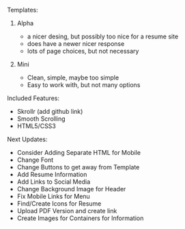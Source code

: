 Templates:

1. Alpha
	- a nicer desing, but possibly too nice for a resume site
	- does have a newer nicer response
	- lots of page choices, but not necessary

2. Mini
	- Clean, simple, maybe too simple
	- Easy to work with, but not many options

Included Features:

- Skrollr (add github link)
- Smooth Scrolling
- HTML5/CSS3

Next Updates:

- Consider Adding Separate HTML for Mobile
- Change Font
- Change Buttons to get away from Template
- Add Resume Information
- Add Links to Social Media
- Change Background Image for Header
- Fix Mobile Links for Menu
- Find/Create Icons for Resume
- Upload PDF Version and create link
- Create Images for Containers for Information